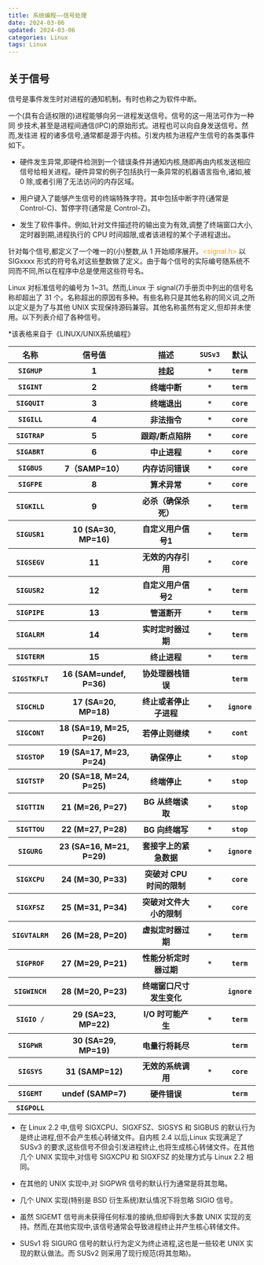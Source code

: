```yaml
---
title: 系统编程——信号处理
date: 2024-03-06
updated: 2024-03-06
categories: Linux
tags: Linux
---
```


## 关于信号

   信号是事件发生时对进程的通知机制。有时也称之为软件中断。

   一个(具有合适权限的)进程能够向另一进程发送信号。信号的这一用法可作为一种同
   步技术,甚至是进程间通信(IPC)的原始形式。进程也可以向自身发送信号。然而,发往进
   程的诸多信号,通常都是源于内核。引发内核为进程产生信号的各类事件如下。

   - 硬件发生异常,即硬件检测到一个错误条件并通知内核,随即再由内核发送相应信号给相关进程。硬件异常的例子包括执行一条异常的机器语言指令,诸如,被 0 除,或者引用了无法访问的内存区域。

   - 用户键入了能够产生信号的终端特殊字符。其中包括中断字符(通常是 Control-C)、暂停字符(通常是 Control-Z)。

   - 发生了软件事件。例如,针对文件描述符的输出变为有效,调整了终端窗口大小,定时器到期,进程执行的 CPU 时间超限,或者该进程的某个子进程退出。


   针对每个信号,都定义了一个唯一的(小)整数,从 1 开始顺序展开。<font color=Orange><signal.h></font> 以 SIGxxxx 形式的符号名对这些整数做了定义。由于每个信号的实际编号随系统不同而不同,所以在程序中总是使用这些符号名。

   Linux 对标准信号的编号为 1~31。然而,Linux 于 signal(7)手册页中列出的信号名称却超出了 31 个。名称超出的原因有多种。有些名称只是其他名称的同义词,之所以定义是为了与其他 UNIX 实现保持源码兼容。其他名称虽然有定义,但却并未使用。以下列表介绍了各种信号。

   <table>
    <thead>
     <tr>
      <th>名称</th>
      <th>信号值</th>
      <th>描述</th>
      <th><code>SUSv3</code></th>
      <th>默认</th>
     </tr>
    </thead>
    <tbody>
     <tr>
      <th><code>SIGHUP</code></th>
      <th>1</th>
      <th>挂起</th>
      <th><code>*</code></th>
      <th><code>term</code></th>
     </tr>
     <tr>
      <th><code>SIGINT</code></th>
      <th>2</th>
      <th>终端中断</th>
      <th><code>*</code></th>
      <th><code>term</code></th>
     </tr>
     <tr>
      <th><code>SIGQUIT</code></th>
      <th>3</th>
      <th>终端退出</th>
      <th><code>*</code></th>
      <th><code>core</code></th>
     </tr>
     <tr>
      <th><code>SIGILL</code></th>
      <th>4</th>
      <th>非法指令</th>
      <th><code>*</code></th>
      <th><code>core</code></th>
     </tr>
     <tr>
      <th><code>SIGTRAP</code></th>
      <th>5</th>
      <th>跟踪/断点陷阱</th>
      <th><code>*</code></th>
      <th><code>core</code></th>
     </tr>
     <tr>
      <th><code>SIGABRT</code></th>
      <th>6</th>
      <th>中止进程</th>
      <th><code>*</code></th>
      <th><code>core</code></th>
     </tr>
     <tr>
      <th><code>SIGBUS</code></th>
      <th>7（SAMP=10）</th>
      <th>内存访问错误</th>
      <th><code>*</code></th>
      <th><code>core</code></th>
     </tr>
     <tr>
      <th><code>SIGFPE</code></th>
      <th>8</th>
      <th>算术异常</th>
      <th><code>*</code></th>
      <th><code>core</code></th>
     </tr>
     <tr>
      <th><code>SIGKILL</code></th>
      <th>9</th>
      <th>必杀（确保杀死）</th>
      <th><code>*</code></th>
      <th><code>term</code></th>
     </tr>
     <tr>
      <th><code>SIGUSR1</code></th>
      <th>10 (SA=30, MP=16)</th>
      <th>自定义用户信号1</th>
      <th><code>*</code></th>
      <th><code>term</code></th>
     </tr>
     <tr>
      <th><code>SIGSEGV</code></th>
      <th>11</th>
      <th>无效的内存引用</th>
      <th><code>*</code></th>
      <th><code>core</code></th>
     </tr>
     <tr>
      <th><code>SIGUSR2</code></th>
      <th>12</th>
      <th>自定义用户信号2</th>
      <th><code>*</code></th>
      <th><code>term</code></th>
     </tr>
     <tr>
      <th><code>SIGPIPE</code></th>
      <th>13</th>
      <th>管道断开</th>
      <th><code>*</code></th>
      <th><code>term</code></th>
     </tr>
     <tr>
      <th><code>SIGALRM</code></th>
      <th>14</th>
      <th>实时定时器过期</th>
      <th><code>*</code></th>
      <th><code>term</code></th>
     </tr>
     <tr>
      <th><code>SIGTERM</code></th>
      <th>15</th>
      <th>终止进程</th>
      <th><code>*</code></th>
      <th><code>term</code></th>
     </tr>
     <tr>
      <th><code>SIGSTKFLT</code></th>
      <th>16 (SAM=undef, P=36)</th>
      <th>协处理器栈错误</th>
      <th><code> </code></th>
      <th><code>term</code></th>
     </tr>
     <tr>
      <th><code>SIGCHLD</code></th>
      <th>17 (SA=20, MP=18)</th>
      <th>终止或者停止子进程</th>
      <th><code>*</code></th>
      <th><code>ignore</code></th>
     </tr>
     <tr>
      <th><code>SIGCONT</code></th>
      <th>18 (SA=19, M=25, P=26)</th>
      <th>若停止则继续</th>
      <th><code>*</code></th>
      <th><code>cont</code></th>
     </tr>
     <tr>
      <th><code>SIGSTOP</code></th>
      <th>19 (SA=17, M=23, P=24)</th>
      <th>确保停止</th>
      <th><code>*</code></th>
      <th><code>stop</code></th>
     </tr>
     <tr>
      <th><code>SIGTSTP</code></th>
      <th>20 (SA=18, M=24, P=25)</th>
      <th>终端停止</th>
      <th><code>*</code></th>
      <th><code>stop</code></th>
     </tr>
     <tr>
      <th><code>SIGTTIN</code></th>
      <th>21 (M=26, P=27)</th>
      <th>BG 从终端读取</th>
      <th><code>*</code></th>
      <th><code>stop</code></th>
     </tr>
     <tr>
      <th><code>SIGTTOU</code></th>
      <th>22 (M=27, P=28)</th>
      <th>BG 向终端写</th>
      <th><code>*</code></th>
      <th><code>stop</code></th>
     </tr>
     <tr>
      <th><code>SIGURG</code></th>
      <th>23 (SA=16, M=21, P=29)</th>
      <th>套接字上的紧急数据</th>
      <th><code>*</code></th>
      <th><code>ignore</code></th>
     </tr>
     <tr>
      <th><code>SIGXCPU</code></th>
      <th>24 (M=30, P=33)</th>
      <th>突破对 CPU 时间的限制</th>
      <th><code>*</code></th>
      <th><code>core</code></th>
     </tr>
     <tr>
      <th><code>SIGXFSZ</code></th>
      <th>25 (M=31, P=34)</th>
      <th>突破对文件大小的限制</th>
      <th><code>*</code></th>
      <th><code>core</code></th>
     </tr>
     <tr>
      <th><code>SIGVTALRM</code></th>
      <th>26 (M=28, P=20)</th>
      <th>虚拟定时器过期</th>
      <th><code>*</code></th>
      <th><code>term</code></th>
     </tr>
     <tr>
      <th><code>SIGPROF</code></th>
      <th>27 (M=29, P=21)</th>
      <th>性能分析定时器过期</th>
      <th><code>*</code></th>
      <th><code>term</code></th>
     </tr>
     <tr>
      <th><code>SIGWINCH</code></th>
      <th>28 (M=20, P=23)</th>
      <th>终端窗口尺寸发生变化</th>
      <th><code> </code></th>
      <th><code>ignore</code></th>
     </tr>
     <tr>
      <th><code>SIGIO /</code></th>
      <th>29 (SA=23, MP=22)</th>
      <th>I/O 时可能产生</th>
      <th><code>*</code></th>
      <th><code>term</code></th>
     </tr>
     <tr>
      <th><code>SIGPWR</code></th>
      <th>30 (SA=29, MP=19)</th>
      <th>电量行将耗尽</th>
      <th><code> </code></th>
      <th><code>term</code></th>
     </tr>
     <tr>
      <th><code>SIGSYS</code></th>
      <th>31 (SAMP=12)</th>
      <th>无效的系统调用</th>
      <th><code>*</code></th>
      <th><code>core</code></th>
     </tr>
     <tr>
      <th><code>SIGEMT</code></th>
      <th>undef (SAMP=7)</th>
      <th>硬件错误</th>
      <th><code> </code></th>
      <th><code>term</code></th>
     </tr>
     <tr>
      <th><code>SIGPOLL</code></th>
      <th> </th>
      <th> </th>
      <th><code> </code></th>
      <th><code> </code></th>
     </tr>
      <p>*该表格来自于《LINUX/UNIX系统编程》</p>
    </tbody>
    
   </table>

   - 在 Linux 2.2 中,信号 SIGXCPU、SIGXFSZ、SIGSYS 和 SIGBUS 的默认行为是终止进程,但不会产生核心转储文件。自内核 2.4 以后,Linux 实现满足了 SUSv3 的要求,这些信号不但会引发进程终止,也将生成核心转储文件。在其他几个 UNIX 实现中,对信号 SIGXCPU 和 SIGXFSZ 的处理方式与 Linux 2.2 相同。
  
   - 在其他的 UNIX 实现中,对 SIGPWR 信号的默认行为通常是将其忽略。
    
   - 几个 UNIX 实现(特别是 BSD 衍生系统)默认情况下将忽略 SIGIO 信号。
    
   - 虽然 SIGEMT 信号尚未获得任何标准的接纳,但却得到大多数 UNIX 实现的支持。然而,在其他实现中,该信号通常会导致进程终止并产生核心转储文件。
  
   - SUSv1 将 SIGURG 信号的默认行为定义为终止进程,这也是一些较老 UNIX 实现的默认做法。而 SUSv2 则采用了现行规范(将其忽略)。